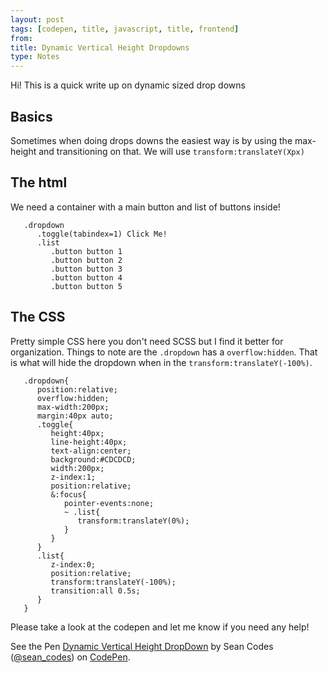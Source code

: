 ```yaml
---
layout: post
tags: [codepen, title, javascript, title, frontend]
from: 
title: Dynamic Vertical Height Dropdowns
type: Notes
---
```


Hi! This is a quick write up on dynamic sized drop downs

## Basics
Sometimes when doing drops downs the easiest way is by using the max-height and transitioning on that. We will use `transform:translateY(Xpx)`

## The html
We need a container with a main button and list of buttons inside!

       .dropdown
          .toggle(tabindex=1) Click Me!
          .list
             .button button 1
             .button button 2
             .button button 3
             .button button 4
             .button button 5

## The CSS

Pretty simple CSS here you don't need SCSS but I find it better for organization. Things to note are the `.dropdown` has a   `overflow:hidden`. That is what will hide the dropdown when in the `transform:translateY(-100%)`.

       .dropdown{
          position:relative;
          overflow:hidden;
          max-width:200px;
          margin:40px auto;
          .toggle{
             height:40px;
             line-height:40px;
             text-align:center;
             background:#CDCDCD;
             width:200px;
             z-index:1;
             position:relative;
             &:focus{
                pointer-events:none;
                ~ .list{
                   transform:translateY(0%);
                }
             }
          }
          .list{
             z-index:0;
             position:relative;
             transform:translateY(-100%);
             transition:all 0.5s;
          }
       }
    
Please take a look at the codepen and let me know if you need any help! 

<p data-height="265" data-theme-id="0" data-slug-hash="e35995270eb6e206fba63a393e4d4f6c" data-default-tab="css,result" data-user="sean_codes" data-embed-version="2" data-pen-title="Dynamic Vertical Height DropDown" class="codepen">See the Pen <a href="https://codepen.io/sean_codes/pen/e35995270eb6e206fba63a393e4d4f6c/">Dynamic Vertical Height DropDown</a> by Sean Codes (<a href="https://codepen.io/sean_codes">@sean_codes</a>) on <a href="https://codepen.io">CodePen</a>.</p>
<script async src="https://production-assets.codepen.io/assets/embed/ei.js"></script>
